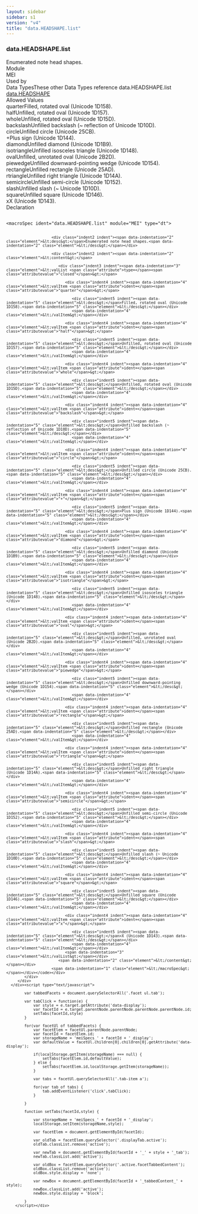 ```yaml
---
layout: sidebar
sidebar: s1
version: "v4"
title: "data.HEADSHAPE.list"
---
```

<div class="specPage">
   <div class="datatypeSpec">
      <h3 id="data.HEADSHAPE.list">data.HEADSHAPE.list</h3>
      <div class="specs">
         <div class="desc">Enumerated note head shapes.</div>
         <div class="facet module">
            <div class="label">Module</div>
            <div class="statement text">MEI</div>
         </div>
         <div class="facet usedBy" id="usedBy">
            <div class="label">Used by</div>
            <div class="statement list">
               <div class="classBox dtBox" title="Data Types">
                  <div class="classHeading"><label class="classLabel">Data Types</label><span class="classDesc">These other Data Types reference data.HEADSHAPE.list</span></div>
                  <div class="classContent"><span class="ident datatype" data-ident="data.HEADSHAPE" data-module="MEI" title="Note head shapes."><a class="classLink" href="{{ site.baseurl }}/{{ page.version }}/data-types/data.headshape.html">data.HEADSHAPE</a></span></div>
               </div>
            </div>
         </div>
         <div class="facet allowedValues" id="allowedValues">
            <div class="label">Allowed Values</div>
            <div class="statement list">
               <div class="dataValueBox" id="quarter"><span class="dataValue ident">quarter</span><span class="dataValue desc">Filled, rotated oval (Unicode 1D158).</span></div>
               <div class="dataValueBox" id="half"><span class="dataValue ident">half</span><span class="dataValue desc">Unfilled, rotated oval (Unicode 1D157).</span></div>
               <div class="dataValueBox" id="whole"><span class="dataValue ident">whole</span><span class="dataValue desc">Unfilled, rotated oval (Unicode 1D15D).</span></div>
               <div class="dataValueBox" id="backslash"><span class="dataValue ident">backslash</span><span class="dataValue desc">Unfilled backslash (~ reflection of Unicode 1D10D).</span></div>
               <div class="dataValueBox" id="circle"><span class="dataValue ident">circle</span><span class="dataValue desc">Unfilled circle (Unicode 25CB).</span></div>
               <div class="dataValueBox" id="+"><span class="dataValue ident">+</span><span class="dataValue desc">Plus sign (Unicode 1D144).</span></div>
               <div class="dataValueBox" id="diamond"><span class="dataValue ident">diamond</span><span class="dataValue desc">Unfilled diamond (Unicode 1D1B9).</span></div>
               <div class="dataValueBox" id="isotriangle"><span class="dataValue ident">isotriangle</span><span class="dataValue desc">Unfilled isosceles triangle (Unicode 1D148).</span></div>
               <div class="dataValueBox" id="oval"><span class="dataValue ident">oval</span><span class="dataValue desc">Unfilled, unrotated oval (Unicode 2B2D).</span></div>
               <div class="dataValueBox" id="piewedge"><span class="dataValue ident">piewedge</span><span class="dataValue desc">Unfilled downward-pointing wedge (Unicode 1D154).</span></div>
               <div class="dataValueBox" id="rectangle"><span class="dataValue ident">rectangle</span><span class="dataValue desc">Unfilled rectangle (Unicode 25AD).</span></div>
               <div class="dataValueBox" id="rtriangle"><span class="dataValue ident">rtriangle</span><span class="dataValue desc">Unfilled right triangle (Unicode 1D14A).</span></div>
               <div class="dataValueBox" id="semicircle"><span class="dataValue ident">semicircle</span><span class="dataValue desc">Unfilled semi-circle (Unicode 1D152).</span></div>
               <div class="dataValueBox" id="slash"><span class="dataValue ident">slash</span><span class="dataValue desc">Unfilled slash (~ Unicode 1D10D).</span></div>
               <div class="dataValueBox" id="square"><span class="dataValue ident">square</span><span class="dataValue desc">Unfilled square (Unicode 1D146).</span></div>
               <div class="dataValueBox" id="x"><span class="dataValue ident">x</span><span class="dataValue desc">X (Unicode 1D143).</span></div>
            </div>
         </div>
         <div class="facet declaration">
            <div class="label">Declaration</div>
            <div class="statement declaration">
               <div class="code" xml:space="preserve" data-lang="ODD"><code>
                     <div class="indent1 indent"><span data-indentation="1" class="element">&lt;macroSpec <span class="attribute">ident=</span><span class="attributevalue">"data.HEADSHAPE.list"</span> <span class="attribute">module=</span><span class="attributevalue">"MEI"</span> <span class="attribute">type=</span><span class="attributevalue">"dt"</span>&gt;</span>
                        
                        <div class="indent2 indent"><span data-indentation="2" class="element">&lt;desc&gt;</span>Enumerated note head shapes.<span data-indentation="2" class="element">&lt;/desc&gt;</span></div>
                        
                        <div class="indent2 indent"><span data-indentation="2" class="element">&lt;content&gt;</span>
                           
                           <div class="indent3 indent"><span data-indentation="3" class="element">&lt;valList <span class="attribute">type=</span><span class="attributevalue">"closed"</span>&gt;</span>
                              
                              <div class="indent4 indent"><span data-indentation="4" class="element">&lt;valItem <span class="attribute">ident=</span><span class="attributevalue">"quarter"</span>&gt;</span>
                                 
                                 <div class="indent5 indent"><span data-indentation="5" class="element">&lt;desc&gt;</span>Filled, rotated oval (Unicode 1D158).<span data-indentation="5" class="element">&lt;/desc&gt;</span></div>
                                 <span data-indentation="4" class="element">&lt;/valItem&gt;</span></div>
                              
                              <div class="indent4 indent"><span data-indentation="4" class="element">&lt;valItem <span class="attribute">ident=</span><span class="attributevalue">"half"</span>&gt;</span>
                                 
                                 <div class="indent5 indent"><span data-indentation="5" class="element">&lt;desc&gt;</span>Unfilled, rotated oval (Unicode 1D157).<span data-indentation="5" class="element">&lt;/desc&gt;</span></div>
                                 <span data-indentation="4" class="element">&lt;/valItem&gt;</span></div>
                              
                              <div class="indent4 indent"><span data-indentation="4" class="element">&lt;valItem <span class="attribute">ident=</span><span class="attributevalue">"whole"</span>&gt;</span>
                                 
                                 <div class="indent5 indent"><span data-indentation="5" class="element">&lt;desc&gt;</span>Unfilled, rotated oval (Unicode 1D15D).<span data-indentation="5" class="element">&lt;/desc&gt;</span></div>
                                 <span data-indentation="4" class="element">&lt;/valItem&gt;</span></div>
                              
                              <div class="indent4 indent"><span data-indentation="4" class="element">&lt;valItem <span class="attribute">ident=</span><span class="attributevalue">"backslash"</span>&gt;</span>
                                 
                                 <div class="indent5 indent"><span data-indentation="5" class="element">&lt;desc&gt;</span>Unfilled backslash (~ reflection of Unicode 1D10D).<span data-indentation="5" class="element">&lt;/desc&gt;</span></div>
                                 <span data-indentation="4" class="element">&lt;/valItem&gt;</span></div>
                              
                              <div class="indent4 indent"><span data-indentation="4" class="element">&lt;valItem <span class="attribute">ident=</span><span class="attributevalue">"circle"</span>&gt;</span>
                                 
                                 <div class="indent5 indent"><span data-indentation="5" class="element">&lt;desc&gt;</span>Unfilled circle (Unicode 25CB).<span data-indentation="5" class="element">&lt;/desc&gt;</span></div>
                                 <span data-indentation="4" class="element">&lt;/valItem&gt;</span></div>
                              
                              <div class="indent4 indent"><span data-indentation="4" class="element">&lt;valItem <span class="attribute">ident=</span><span class="attributevalue">"+"</span>&gt;</span>
                                 
                                 <div class="indent5 indent"><span data-indentation="5" class="element">&lt;desc&gt;</span>Plus sign (Unicode 1D144).<span data-indentation="5" class="element">&lt;/desc&gt;</span></div>
                                 <span data-indentation="4" class="element">&lt;/valItem&gt;</span></div>
                              
                              <div class="indent4 indent"><span data-indentation="4" class="element">&lt;valItem <span class="attribute">ident=</span><span class="attributevalue">"diamond"</span>&gt;</span>
                                 
                                 <div class="indent5 indent"><span data-indentation="5" class="element">&lt;desc&gt;</span>Unfilled diamond (Unicode 1D1B9).<span data-indentation="5" class="element">&lt;/desc&gt;</span></div>
                                 <span data-indentation="4" class="element">&lt;/valItem&gt;</span></div>
                              
                              <div class="indent4 indent"><span data-indentation="4" class="element">&lt;valItem <span class="attribute">ident=</span><span class="attributevalue">"isotriangle"</span>&gt;</span>
                                 
                                 <div class="indent5 indent"><span data-indentation="5" class="element">&lt;desc&gt;</span>Unfilled isosceles triangle (Unicode 1D148).<span data-indentation="5" class="element">&lt;/desc&gt;</span></div>
                                 <span data-indentation="4" class="element">&lt;/valItem&gt;</span></div>
                              
                              <div class="indent4 indent"><span data-indentation="4" class="element">&lt;valItem <span class="attribute">ident=</span><span class="attributevalue">"oval"</span>&gt;</span>
                                 
                                 <div class="indent5 indent"><span data-indentation="5" class="element">&lt;desc&gt;</span>Unfilled, unrotated oval (Unicode 2B2D).<span data-indentation="5" class="element">&lt;/desc&gt;</span></div>
                                 <span data-indentation="4" class="element">&lt;/valItem&gt;</span></div>
                              
                              <div class="indent4 indent"><span data-indentation="4" class="element">&lt;valItem <span class="attribute">ident=</span><span class="attributevalue">"piewedge"</span>&gt;</span>
                                 
                                 <div class="indent5 indent"><span data-indentation="5" class="element">&lt;desc&gt;</span>Unfilled downward-pointing wedge (Unicode 1D154).<span data-indentation="5" class="element">&lt;/desc&gt;</span></div>
                                 <span data-indentation="4" class="element">&lt;/valItem&gt;</span></div>
                              
                              <div class="indent4 indent"><span data-indentation="4" class="element">&lt;valItem <span class="attribute">ident=</span><span class="attributevalue">"rectangle"</span>&gt;</span>
                                 
                                 <div class="indent5 indent"><span data-indentation="5" class="element">&lt;desc&gt;</span>Unfilled rectangle (Unicode 25AD).<span data-indentation="5" class="element">&lt;/desc&gt;</span></div>
                                 <span data-indentation="4" class="element">&lt;/valItem&gt;</span></div>
                              
                              <div class="indent4 indent"><span data-indentation="4" class="element">&lt;valItem <span class="attribute">ident=</span><span class="attributevalue">"rtriangle"</span>&gt;</span>
                                 
                                 <div class="indent5 indent"><span data-indentation="5" class="element">&lt;desc&gt;</span>Unfilled right triangle (Unicode 1D14A).<span data-indentation="5" class="element">&lt;/desc&gt;</span></div>
                                 <span data-indentation="4" class="element">&lt;/valItem&gt;</span></div>
                              
                              <div class="indent4 indent"><span data-indentation="4" class="element">&lt;valItem <span class="attribute">ident=</span><span class="attributevalue">"semicircle"</span>&gt;</span>
                                 
                                 <div class="indent5 indent"><span data-indentation="5" class="element">&lt;desc&gt;</span>Unfilled semi-circle (Unicode 1D152).<span data-indentation="5" class="element">&lt;/desc&gt;</span></div>
                                 <span data-indentation="4" class="element">&lt;/valItem&gt;</span></div>
                              
                              <div class="indent4 indent"><span data-indentation="4" class="element">&lt;valItem <span class="attribute">ident=</span><span class="attributevalue">"slash"</span>&gt;</span>
                                 
                                 <div class="indent5 indent"><span data-indentation="5" class="element">&lt;desc&gt;</span>Unfilled slash (~ Unicode 1D10D).<span data-indentation="5" class="element">&lt;/desc&gt;</span></div>
                                 <span data-indentation="4" class="element">&lt;/valItem&gt;</span></div>
                              
                              <div class="indent4 indent"><span data-indentation="4" class="element">&lt;valItem <span class="attribute">ident=</span><span class="attributevalue">"square"</span>&gt;</span>
                                 
                                 <div class="indent5 indent"><span data-indentation="5" class="element">&lt;desc&gt;</span>Unfilled square (Unicode 1D146).<span data-indentation="5" class="element">&lt;/desc&gt;</span></div>
                                 <span data-indentation="4" class="element">&lt;/valItem&gt;</span></div>
                              
                              <div class="indent4 indent"><span data-indentation="4" class="element">&lt;valItem <span class="attribute">ident=</span><span class="attributevalue">"x"</span>&gt;</span>
                                 
                                 <div class="indent5 indent"><span data-indentation="5" class="element">&lt;desc&gt;</span>X (Unicode 1D143).<span data-indentation="5" class="element">&lt;/desc&gt;</span></div>
                                 <span data-indentation="4" class="element">&lt;/valItem&gt;</span></div>
                              <span data-indentation="3" class="element">&lt;/valList&gt;</span></div>
                           <span data-indentation="2" class="element">&lt;/content&gt;</span></div>
                        <span data-indentation="1" class="element">&lt;/macroSpec&gt;</span></div></code></div>
            </div>
         </div>
      </div><script type="text/javascript">
            
            var tabbedFacets = document.querySelectorAll('.facet ul.tab');
            
            var tabClick = function(e) {
                var style = e.target.getAttribute('data-display');
                var facetId = e.target.parentNode.parentNode.parentNode.parentNode.id;
                setTabs(facetId,style)
            }
            
            for(var facetUl of tabbedFacets) {
                var facetElem = facetUl.parentNode.parentNode;
                var facetId = facetElem.id;
                var storageName = 'meiSpecs_' + facetId + '_display';
                var defaultValue = facetUl.children[0].children[0].getAttribute('data-display');
                
                if(localStorage.getItem(storageName) === null) {
                    setTabs(facetElem.id,defaultValue);
                } else {
                    setTabs(facetElem.id,localStorage.getItem(storageName));
                }
                
                var tabs = facetUl.querySelectorAll('.tab-item a');
                
                for(var tab of tabs) {
                    tab.addEventListener('click',tabClick);
                }
                
            }
            
            function setTabs(facetId,style) {
                
                var storageName = 'meiSpecs_' + facetId + '_display';
                localStorage.setItem(storageName,style);
                
                var facetElem = document.getElementById(facetId);
                
                var oldTab = facetElem.querySelector('.displayTab.active');
                oldTab.classList.remove('active');
                
                var newTab = document.getElementById(facetId + '_' + style + '_tab');
                newTab.classList.add('active');
                
                var oldBox = facetElem.querySelector('.active.facetTabbedContent');
                oldBox.classList.remove('active');
                oldBox.style.display = 'none';
                
                var newBox = document.getElementById(facetId + '_tabbedContent_' + style);
                newBox.classList.add('active');
                newBox.style.display = 'block';
                
            }
        </script></div>
</div>